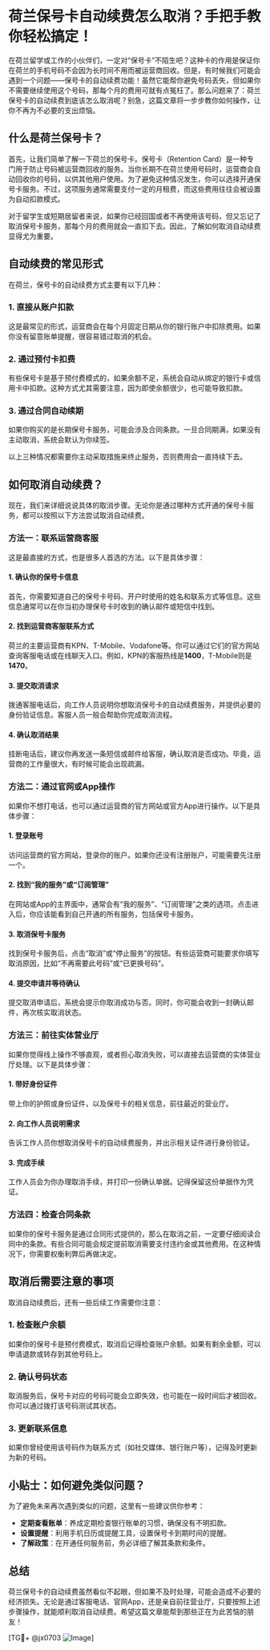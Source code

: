 # 荷兰保号卡自动续费怎么取消？手把手教你轻松搞定！

在荷兰留学或工作的小伙伴们，一定对“保号卡”不陌生吧？这种卡的作用是保证你在荷兰的手机号码不会因为长时间不用而被运营商回收。但是，有时候我们可能会遇到一个问题——保号卡的自动续费功能！虽然它能帮你避免号码丢失，但如果你不需要继续使用这个号码，那每个月的费用可就有点冤枉了。那么问题来了：荷兰保号卡的自动续费到底该怎么取消呢？别急，这篇文章将一步步教你如何操作，让你不再为不必要的支出烦恼。

## 什么是荷兰保号卡？

首先，让我们简单了解一下荷兰的保号卡。保号卡（Retention Card）是一种专门用于防止号码被运营商回收的服务。当你长期不在荷兰使用号码时，运营商会自动回收你的号码，以供其他用户使用。为了避免这种情况发生，你可以选择开通保号卡服务。不过，这项服务通常需要支付一定的月租费，而这些费用往往会被设置为自动扣款模式。

对于留学生或短期居留者来说，如果你已经回国或者不再使用该号码，但又忘记了取消保号卡服务，那每个月的费用就会一直扣下去。因此，了解如何取消自动续费显得尤为重要。

## 自动续费的常见形式

在荷兰，保号卡的自动续费方式主要有以下几种：

### 1. **直接从账户扣款**
这是最常见的形式，运营商会在每个月固定日期从你的银行账户中扣除费用。如果你没有留意账单提醒，很容易错过取消的机会。

### 2. **通过预付卡扣费**
有些保号卡是基于预付费模式的，如果余额不足，系统会自动从绑定的银行卡或信用卡中扣款。这种方式尤其需要注意，因为即使余额很少，也可能导致扣款。

### 3. **通过合同自动续期**
如果你购买的是长期保号卡服务，可能会涉及合同条款。一旦合同期满，如果没有主动取消，系统会默认为你续签。

以上三种情况都需要你主动采取措施来终止服务，否则费用会一直持续下去。

## 如何取消自动续费？

现在，我们来详细说说具体的取消步骤。无论你是通过哪种方式开通的保号卡服务，都可以按照以下方法尝试取消自动续费。

### 方法一：联系运营商客服

这是最直接的方式，也是很多人首选的方法。以下是具体步骤：

#### 1. 确认你的保号卡信息
首先，你需要知道自己的保号卡号码、开户时使用的姓名和联系方式等信息。这些信息通常可以在你当初办理保号卡时收到的确认邮件或短信中找到。

#### 2. 找到运营商客服联系方式
荷兰的主要运营商有KPN、T-Mobile、Vodafone等。你可以通过它们的官方网站查询客服电话或在线聊天入口。例如，KPN的客服热线是**1400**，T-Mobile则是**1470**。

#### 3. 提交取消请求
拨通客服电话后，向工作人员说明你想取消保号卡的自动续费服务，并提供必要的身份验证信息。客服人员一般会帮助你完成取消流程。

#### 4. 确认取消结果
挂断电话后，建议你再发送一条短信或邮件给客服，确认取消是否成功。毕竟，运营商的工作量很大，有时候可能会出现疏漏。

### 方法二：通过官网或App操作

如果你不想打电话，也可以通过运营商的官方网站或官方App进行操作。以下是具体步骤：

#### 1. 登录账号
访问运营商的官方网站，登录你的账户。如果你还没有注册账户，可能需要先注册一个。

#### 2. 找到“我的服务”或“订阅管理”
在网站或App的主界面中，通常会有“我的服务”、“订阅管理”之类的选项。点击进入后，你应该能看到自己开通的所有服务，包括保号卡服务。

#### 3. 取消保号卡服务
找到保号卡服务后，点击“取消”或“停止服务”的按钮。有些运营商可能要求你填写取消原因，比如“不再需要此号码”或“已更换号码”。

#### 4. 提交申请并等待确认
提交取消申请后，系统会提示你取消成功与否。同时，你可能会收到一封确认邮件，再次核实取消状态。

### 方法三：前往实体营业厅

如果你觉得线上操作不够直观，或者担心取消失败，可以直接去运营商的实体营业厅处理。以下是具体步骤：

#### 1. 带好身份证件
带上你的护照或身份证件，以及保号卡的相关信息，前往最近的营业厅。

#### 2. 向工作人员说明需求
告诉工作人员你想取消保号卡的自动续费服务，并出示相关证件进行身份验证。

#### 3. 完成手续
工作人员会为你办理取消手续，并打印一份确认单据。记得保留这份单据作为凭证。

### 方法四：检查合同条款

如果你的保号卡服务是通过合同形式提供的，那么在取消之前，一定要仔细阅读合同中的条款。有些合同可能会规定提前取消需要支付违约金或其他费用。在这种情况下，你需要权衡利弊后再做决定。

## 取消后需要注意的事项

取消自动续费后，还有一些后续工作需要你注意：

### 1. 检查账户余额
如果你的保号卡是预付费模式，取消后记得检查账户余额。如果有剩余金额，可以申请退款或转存到其他号码上。

### 2. 确认号码状态
取消服务后，保号卡对应的号码可能会立即失效，也可能在一段时间后才被回收。你可以通过拨打该号码测试其状态。

### 3. 更新联系信息
如果你曾经使用该号码作为联系方式（如社交媒体、银行账户等），记得及时更新为新的号码。

## 小贴士：如何避免类似问题？

为了避免未来再次遇到类似的问题，这里有一些建议供你参考：

- **定期查看账单**：养成定期检查银行账单的习惯，确保没有不明扣款。
- **设置提醒**：利用手机日历或提醒工具，设置保号卡到期时间的提醒。
- **了解政策**：在开通任何服务前，务必详细了解其条款和条件。

## 总结

荷兰保号卡的自动续费虽然看似不起眼，但如果不及时处理，可能会造成不必要的经济损失。无论是通过客服电话、官网App，还是亲自前往营业厅，只要按照上述步骤操作，就能顺利取消自动续费。希望这篇文章能帮到那些正在为此苦恼的朋友！

[TG💪+ @jx0703 ![Image](https://github.com/user-attachments/assets/dbca1d08-cadb-493c-b0ec-ad6f7a83f270)]